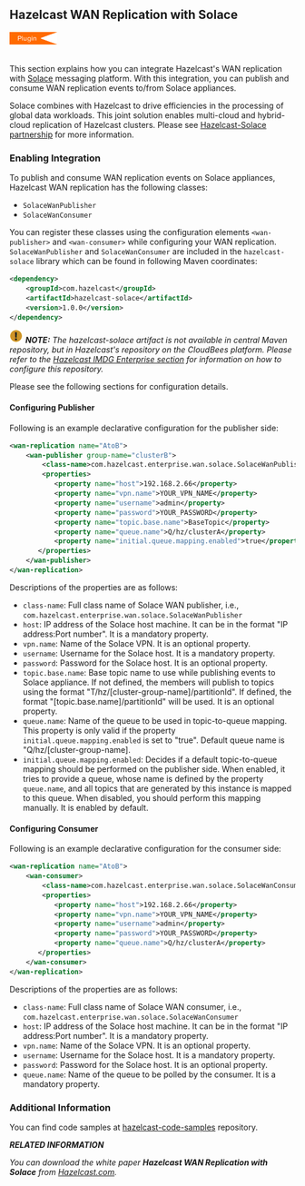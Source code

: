 
## Hazelcast WAN Replication with Solace

<img src="images/Plugin_New.png" alt="Solace Plugin" height="22" width="84">
<br></br>

This section explains how you can integrate Hazelcast's WAN replication with [Solace](http://www.solacesystems.com/) messaging platform. With this integration, you can publish and consume WAN replication events to/from Solace appliances. 

Solace combines with Hazelcast to drive efficiencies in the processing of global data workloads. This joint solution enables multi-cloud and hybrid-cloud replication of Hazelcast clusters. Please see [Hazelcast-Solace partnership](https://hazelcast.com/partner/solace/) for more information.
 
### Enabling Integration
 
To publish and consume WAN replication events on Solace appliances, Hazelcast WAN replication has the following classes:
 
 - `SolaceWanPublisher`
 - `SolaceWanConsumer`
 
You can register these classes using the configuration elements `<wan-publisher>` and `<wan-consumer>` while configuring your WAN replication.
`SolaceWanPublisher` and `SolaceWanConsumer` are included in the `hazelcast-solace` library which can be found in following Maven coordinates:

 ```xml
 <dependency>
     <groupId>com.hazelcast</groupId>
     <artifactId>hazelcast-solace</artifactId>
     <version>1.0.0</version>
 </dependency>
 ```
 
![Note](images/NoteSmall.jpg) ***NOTE:*** *The hazelcast-solace artifact is not available in central Maven repository, but in Hazelcast's repository on the CloudBees platform. Please refer to the [Hazelcast IMDG Enterprise section](#hazelcast-imdg-enterprise) for information on how to configure this repository.*
  
Please see the following sections for configuration details.
 
#### Configuring Publisher
 
Following is an example declarative configuration for the publisher side:
 
 ```xml
 <wan-replication name="AtoB">
     <wan-publisher group-name="clusterB">
         <class-name>com.hazelcast.enterprise.wan.solace.SolaceWanPublisher</class-name>
         <properties>
 			<property name="host">192.168.2.66</property>
 			<property name="vpn.name">YOUR_VPN_NAME</property>
 			<property name="username">admin</property>
 			<property name="password">YOUR_PASSWORD</property>
 			<property name="topic.base.name">BaseTopic</property>
 			<property name="queue.name">Q/hz/clusterA</property>
 			<property name="initial.queue.mapping.enabled">true</property>
 		</properties>
     </wan-publisher>
 </wan-replication>
 ```
 
 Descriptions of the properties are as follows:
 
 - `class-name`: Full class name of Solace WAN publisher, i.e., `com.hazelcast.enterprise.wan.solace.SolaceWanPublisher`
 - `host`: IP address of the Solace host machine. It can be in the format "IP address:Port number". It is a mandatory property.
 - `vpn.name`: Name of the Solace VPN. It is an optional property.
 - `username`: Username for the Solace host. It is a mandatory property.
 - `password`: Password for the Solace host. It is an optional property.
 - `topic.base.name`: Base topic name to use while publishing events to Solace appliance. If not defined, the members will publish to topics using the format "T/hz/[cluster-group-name]/partitionId". If defined, the format "[topic.base.name]/partitionId" will be used. It is an optional property.
 - `queue.name`: Name of the queue to be used in topic-to-queue mapping. This property is only valid if the property `initial.queue.mapping.enabled` is set to "true". Default queue name is "Q/hz/[cluster-group-name].
 - `initial.queue.mapping.enabled`: Decides if a default topic-to-queue mapping should be performed on the publisher side. When enabled, it tries to provide a queue, whose name is defined by the property `queue.name`, and all topics that are generated by this instance is mapped to this queue. When disabled, you should perform this mapping manually. It is enabled by default.
 
 
 
#### Configuring Consumer
 
Following is an example declarative configuration for the consumer side:
 
 ```xml
 <wan-replication name="AtoB">
     <wan-consumer>
         <class-name>com.hazelcast.enterprise.wan.solace.SolaceWanConsumer</class-name>
         <properties>
 			<property name="host">192.168.2.66</property>
 			<property name="vpn.name">YOUR_VPN_NAME</property>
 			<property name="username">admin</property>
 			<property name="password">YOUR_PASSWORD</property>
 			<property name="queue.name">Q/hz/clusterA</property>
 		</properties>
     </wan-consumer>
 </wan-replication>
 ```
 
 Descriptions of the properties are as follows:
 
 - `class-name`: Full class name of Solace WAN consumer, i.e., `com.hazelcast.enterprise.wan.solace.SolaceWanConsumer`
 - `host`: IP address of the Solace host machine. It can be in the format "IP address:Port number". It is a mandatory property.
 - `vpn.name`: Name of the Solace VPN. It is an optional property.
 - `username`: Username for the Solace host. It is a mandatory property.
 - `password`: Password for the Solace host. It is an optional property.
 - `queue.name`: Name of the queue to be polled by the consumer. It is a mandatory property.
 
 
### Additional Information
 
You can find code samples at [hazelcast-code-samples](https://github.com/hazelcast/hazelcast-code-samples/tree/master/enterprise/wan-replication/src/main/java/com/hazelcast/wan/solace) repository.
 
 ***RELATED INFORMATION***
 
 *You can download the white paper **Hazelcast WAN Replication with Solace** from
 <a href="https://hazelcast.com/resources/hazelcast-wan-replication-solace/" target="_blank">Hazelcast.com</a>.*
